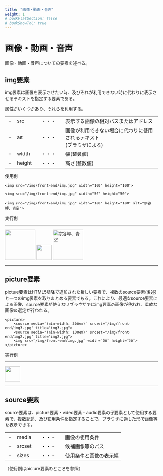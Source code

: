 ```yaml
---
title: "画像・動画・音声"
weight: 1
# bookFlatSection: false
# bookShowToC: true
---
```


# 画像・動画・音声

画像・動画・音声についての要素を述べる。

## img要素

img要素は画像を表示させたい時、及びそれが利用できない時に代わりに表示させるテキストを指定する要素である。

属性がいくつかあり、それらを利用する。

<table style="border:none;">
    <tr style="border:none;">
        <td style="border:none;">・</td>
        <td style="border:none;">src</td>
        <td style="border:none;">　・・・　</td>
        <td style="border:none;">表示する画像の相対パスまたはアドレス</td>
    </tr>
    <tr style="border:none;">
        <td style="border:none;">・</td>
        <td style="border:none;">alt</td>
        <td style="border:none;">　・・・　</td>
        <td style="border:none;">画像が利用できない場合に代わりに使用されるテキスト<br>(ブラウザによる)</td>
    </tr>
    <tr>
        <td style="border:none;">・</td>
        <td style="border:none;">width</td>
        <td style="border:none;">　・・・　</td>
        <td style="border:none;">幅(整数値)</td>
    </tr>
    <tr>
        <td style="border:none;">・</td>
        <td style="border:none;">height</td>
        <td style="border:none;">　・・・　</td>
        <td style="border:none;">高さ(整数値)</td>
    </tr>
</table>

使用例

```
<img src="/img/front-end/img.jpg" width="100" height="100">

<img src="/img/front-end/img.jpg" width="50" height="50">

<img src="/img/front-end/img.jpg" width="100" height="100" alt="宗谷岬、青空">
```

実行例

<hr>
<img src="/img/front-end/img.jpg" width="100" height="100">

<img src="/img/front-end/img.jpg" width="50" height="50">

<img src="/img/front-end/img.jpg" width="100" height="100" alt="宗谷岬、青空">
<hr>



## picture要素

picture要素はHTML5以降で追加された新しい要素で、複数のsource要素(後述)と一つのimg要素を取りまとめる要素である。これにより、最適なsource要素による画像、source要素が使えないブラウザではimg要素の画像が使われ、柔軟な画像の選定が行われる。

```
<picture>
    <source media="(min-width: 200em)" srcset="/img/front-end/img3.jpg" title="img3.jpg">
    <source media="(min-width: 100em)" srcset="/img/front-end/img2.jpg" title="img2.jpg">
    <img src="/img/front-end/img.jpg" width="50" height="50">
</picture>
```

実行例

<hr>
<picture>
    <source media="(min-width: 200em)" srcset="/img/front-end/img3.jpg" title="img3.jpg">
    <source media="(min-width: 100em)" srcset="/img/front-end/img2.jpg" title="img2.jpg">
    <img src="/img/front-end/img.jpg" width="50" height="50">
</picture>
<hr>


## source要素

source要素は、picture要素・video要素・audio要素の子要素として使用する要素で、複数記述、及び使用条件を指定することで、ブラウザに適した形で画像等を表示できる。


<table style="border:none;">
    <tr style="border:none;">
        <td style="border:none;">・</td>
        <td style="border:none;">media</td>
        <td style="border:none;">　・・・　</td>
        <td style="border:none;">画像の使用条件</td>
    </tr>
    <tr style="border:none;">
        <td style="border:none;">・</td>
        <td style="border:none;">srcset</td>
        <td style="border:none;">　・・・　</td>
        <td style="border:none;">候補画像等のパス</td>
    </tr>
    <tr>
        <td style="border:none;">・</td>
        <td style="border:none;">sizes</td>
        <td style="border:none;">　・・・　</td>
        <td style="border:none;">使用条件と画像の表示幅</td>
    </tr>
</table>


（使用例はpicture要素のところを参照）